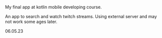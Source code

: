 My final app at kotlin mobile developing course.

An app to search and watch twitch streams.
Using external server and may not work some ages later.

06.05.23
